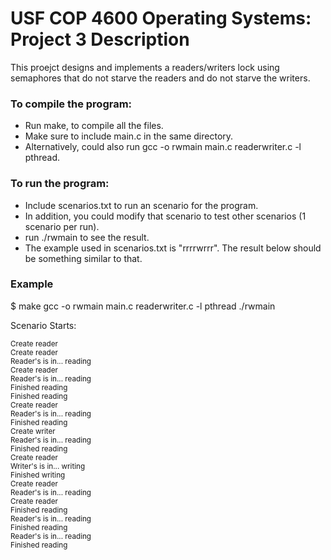 # USF COP 4600 Operating Systems: Project 3 Description

This proejct designs and implements a readers/writers lock using semaphores that do not starve the readers and do not starve the writers.

### To compile the program:

- Run make, to compile all the files.
- Make sure to include main.c in the same directory.
- Alternatively, could also run gcc -o rwmain main.c readerwriter.c -l pthread.

### To run the program:

- Include scenarios.txt to run an scenario for the program.
- In addition, you could modify that scenario to test other scenarios (1 scenario per run). 
- run ./rwmain to see the result.
- The example used in scenarios.txt is "rrrrwrrr". The result below should be something similar to that.

### Example

$ make
gcc	-o	rwmain	main.c	readerwriter.c	-l	pthread
 ./rwmain

Scenario Starts:

<sup>
Create reader<br>
Create reader<br>
Reader's is in... reading<br>
Create reader<br>
Reader's is in... reading<br>
Finished reading<br>
Finished reading<br>
Create reader<br>
Reader's is in... reading<br>
Finished reading<br>
Create writer<br>
Reader's is in... reading<br>
Finished reading<br>
Create reader<br>
Writer's is in... writing<br>
Finished writing<br>
Create reader<br>
Reader's is in... reading<br>
Create reader<br>
Finished reading<br>
Reader's is in... reading<br>
Finished reading<br>
Reader's is in... reading<br>
Finished reading
</sup>
